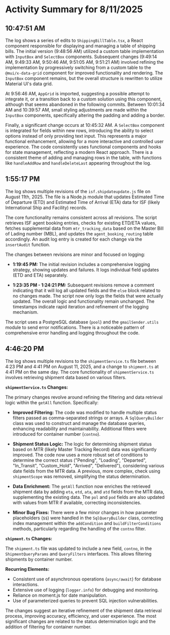 # Activity Summary for 8/11/2025

## 10:47:51 AM
The log shows a series of edits to `ShippingBillTable.tsx`, a React component responsible for displaying and managing a table of shipping bills.  The initial version (9:48:56 AM) utilized a custom table implementation with  `InputBox` and `SelectBox` components.  Subsequent changes (9:49:14 AM, 9:49:33 AM, 9:50:46 AM, 9:51:05 AM, 9:51:21 AM) involved refining the implementation by progressively switching from a custom table to the `@mui/x-data-grid` component for improved functionality and rendering.  The `InputBox` component remains,  but the overall structure is rewritten to utilize Material UI's data grid.


At 9:56:46 AM,  `AppGrid` is imported, suggesting a possible attempt to integrate it, or a transition back to  a custom solution using this component, although that seems abandoned in the following commits.  Between 10:01:34 AM and 10:39:57 AM, small styling adjustments are made within the `InputBox` components, specifically altering the padding and adding a border.


Finally, a significant change occurs at 10:45:32 AM. A `SelectBox` component is integrated for fields within new rows, introducing the ability to select options instead of only providing text input.  This represents a major functional enhancement, allowing for a more interactive and controlled user experience.  The code consistently uses functional components and hooks for state management, reflecting a modern React approach.  There is a consistent theme of adding and managing rows in the table, with functions like `handleAddRow` and `handleDeleteLast` appearing throughout the log.


## 1:55:17 PM
The log shows multiple revisions of the `isf.shipdateupdate.js` file on August 11th, 2025.  The file is a Node.js module that updates Estimated Time of Departure (ETD) and Estimated Time of Arrival (ETA) data for ISF (likely International Ship and Facility) records.

The core functionality remains consistent across all revisions. The script retrieves ISF agent booking entries, checks for existing ETD/ETA values, fetches supplemental data from `mtr_tracking_data` based on the Master Bill of Lading number (MBL), and updates the `agent_booking_routing` table accordingly.  An audit log entry is created for each change via the `insertAudit` function.

The changes between revisions are minor and focused on logging:

* **1:19:45 PM:** The initial revision includes a comprehensive logging strategy, showing updates and failures.  It logs individual field updates (ETD and ETA) separately.

* **1:23:35 PM - 1:24:21 PM:** Subsequent revisions remove a comment indicating that it will log all updated fields and the `else` block related to no changes made. The script now only logs the fields that were actually updated.  The overall logic and functionality remain unchanged.  The timestamps indicate rapid iteration and refinement of the logging mechanism.

The script uses a PostgreSQL database (`pool`) and the `gmailSender.utils` module to send error notifications.  There is a noticeable pattern of comprehensive error handling and logging throughout the code.


## 4:46:20 PM
The log shows multiple revisions to the `shipmentService.ts` file between 4:23 PM and 4:41 PM on August 11, 2025, and a change to `shipment.ts` at 4:41 PM on the same day.  The core functionality of `shipmentService.ts` involves retrieving shipment data based on various filters.

**`shipmentService.ts` Changes:**

The primary changes revolve around refining the filtering and data retrieval logic within the `getAll` function.  Specifically:

* **Improved Filtering:** The code was modified to handle multiple status filters passed as comma-separated strings or arrays.  A `SqlQueryBuilder` class was used to construct and manage the database queries, enhancing readability and maintainability.  Additional filters were introduced for container number (`contno`).


* **Shipment Status Logic:** The logic for determining shipment status based on MTR (likely Master Tracking Record) data was significantly improved.  The code now uses a more robust set of conditions to determine the correct status ("Pending", "Loading", "Departed", "In_Transit", "Custom_Hold", "Arrived", "Delivered"), considering various date fields from the MTR data.  A previous, more complex, check using `shipmentScope` was removed, simplifying the status determination.


* **Data Enrichment:** The `getAll` function now enriches the retrieved shipment data by adding `eta`, `etd`, `ata`, and `atd` fields from the MTR data, supplementing the existing data.  The `pol` and `pod` fields are also updated with values from MTR if available, correcting inconsistencies.

* **Minor Bug Fixes:**  There were a few minor changes in how parameter placeholders (`$$`) were handled in the `SqlQueryBuilder` class, correcting index management within the `addCondition` and `buildFilterConditions` methods, particularly regarding the handling of the `contno` filter.


**`shipment.ts` Changes:**

The `shipment.ts` file was updated to include a new field, `contno`, in the `ShipmentQueryParams` and `QueryFilters` interfaces. This allows filtering shipments by container number.


**Recurring Elements:**

* Consistent use of asynchronous operations (`async/await`) for database interactions.
* Extensive use of logging (`logger.info`) for debugging and monitoring.
* Reliance on moment.js for date manipulation.
* Use of parameterized queries to prevent SQL injection vulnerabilities.

The changes suggest an iterative refinement of the shipment data retrieval process, improving accuracy, efficiency, and user experience.  The most significant changes are related to the status determination logic and the addition of filtering for container number.
